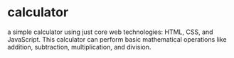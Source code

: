 # calculator
a simple calculator using just core web technologies: HTML, CSS, and JavaScript. This calculator can perform basic mathematical operations like addition, subtraction, multiplication, and division.
